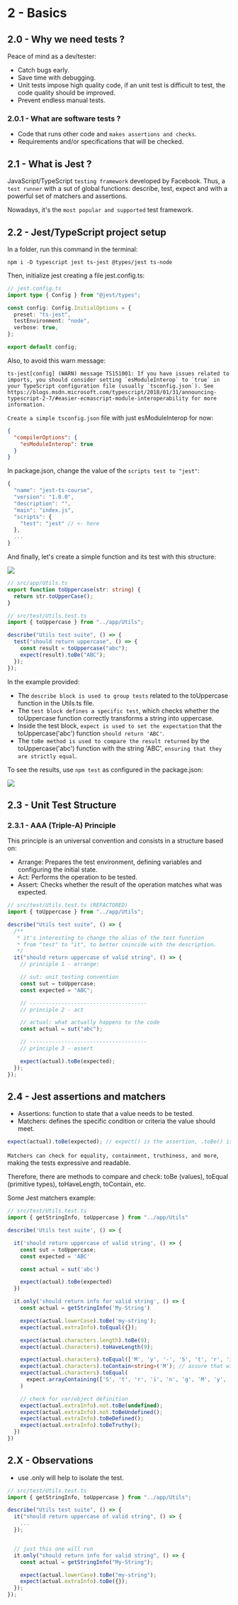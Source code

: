 # 2 - Basics

## 2.0 - Why we need tests ?

Peace of mind as a dev/tester:

- Catch bugs early.
- Save time with debugging.
- Unit tests impose high quality code, if an unit test is difficult to test, the code quality should be improved.
- Prevent endless manual tests.

### 2.0.1 - What are software tests ?

- Code that runs other code and `makes assertions and checks`.
- Requirements and/or specifications that will be checked.

## 2.1 - What is Jest ?

JavaScript/TypeScript `testing framework` developed by Facebook. Thus, a `test runner` with a sut of global functions: describe, test, expect and with a powerful set of matchers and assertions.

Nowadays, it's the `most popular and supported` test framework.

## 2.2 - Jest/TypeScript project setup

In a folder, run this command in the terminal:

```npm
npm i -D typescript jest ts-jest @types/jest ts-node
```

Then, initialize jest creating a file jest.config.ts:

```ts
// jest.config.ts
import type { Config } from "@jest/types";

const config: Config.InitialOptions = {
  preset: "ts-jest",
  testEnvironment: "node",
  verbose: true,
};

export default config;
```

Also, to avoid this warn message:

```
ts-jest[config] (WARN) message TS151001: If you have issues related to imports, you should consider setting `esModuleInterop` to `true` in your TypeScript configuration file (usually `tsconfig.json`). See https://blogs.msdn.microsoft.com/typescript/2018/01/31/announcing-typescript-2-7/#easier-ecmascript-module-interoperability for more information.
```

`Create a simple tsconfig.json` file with just esModuleInterop for now:

```json
{
  "compilerOptions": {
    "esModuleInterop": true
  }
}
```

In package.json, change the value of the `scripts test to "jest"`:

```ts
{
  "name": "jest-ts-course",
  "version": "1.0.0",
  "description": "",
  "main": "index.js",
  "scripts": {
    "test": "jest" // <- here
  },
  ...
}
```

And finally, let's create a simple function and its test with this structure:

![](https://i.imgur.com/JE5t69Z.png)

```ts
// src/app/Utils.ts
export function toUppercase(str: string) {
  return str.toUpperCase();
}
```

```ts
// src/test/Utils.test.ts
import { toUppercase } from "../app/Utils";

describe("Utils test suite", () => {
  test("should return uppercase", () => {
    const result = toUppercase("abc");
    expect(result).toBe("ABC");
  });
});
```

In the example provided:

- The `describe block is used to group tests` related to the toUppercase function in the Utils.ts file.
- The `test block defines a specific test`, which checks whether the toUppercase function correctly transforms a string into uppercase.
- Inside the test block, `expect is used to set the expectation` that the toUppercase('abc') function `should return 'ABC'`.
- The `toBe method is used to compare the result returned` by the toUppercase('abc') function with the string 'ABC', `ensuring that they are strictly equal`.

To see the results, use `npm test` as configured in the package.json:

![](https://i.imgur.com/Metrnzr.png)

## 2.3 - Unit Test Structure

### 2.3.1 - AAA (Triple-A) Principle

This principle is an universal convention and consists in a structure based on:

- Arrange: Prepares the test environment, defining variables and configuring the initial state.
- Act: Performs the operation to be tested.
- Assert: Checks whether the result of the operation matches what was expected.

```ts
// src/test/Utils.test.ts (REFACTORED)
import { toUppercase } from "../app/Utils";

describe("Utils test suite", () => {
  /**
   * it's interesting to change the alias of the test function
   * from "test" to "it", to better coincide with the description.
   */
  it("should return uppercase of valid string", () => {
    // principle 1 - arrange:

    // sut: unit testing convention
    const sut = toUppercase;
    const expected = "ABC";

    // -------------------------------------
    // principle 2 - act

    // actual: what actually happens to the code
    const actual = sut("abc");

    // -------------------------------------
    // principle 3 - assert

    expect(actual).toBe(expected);
  });
});
```

## 2.4 - Jest assertions and matchers

- Assertions: function to state that a value needs to be tested.
- Matchers: defines the specific condition or criteria the value should meet.

```ts
expect(actual).toBe(expected); // expect() is the assertion, .toBe() is the matcher
```

`Matchers can check for equality, containment, truthiness, and more`, making the tests expressive and readable.

Therefore, there are methods to compare and check: toBe (values), toEqual (primitive types), toHaveLength, toContain, etc.

Some Jest matchers example:

```ts
// src/test/Utils.test.ts
import { getStringInfo, toUppercase } from "../app/Utils"

describe('Utils test suite', () => {

  it('should return uppercase of valid string', () => {
    const sut = toUppercase;
    const expected = 'ABC'

    const actual = sut('abc')

    expect(actual).toBe(expected)
  })

  it.only('should return info for valid string', () => {
    const actual = getStringInfo('My-String')

    expect(actual.lowerCase).toBe('my-string');
    expect(actual.extraInfo).toEqual({});

    expect(actual.characters.length).toBe(9);
    expect(actual.characters).toHaveLength(9);

    expect(actual.characters).toEqual(['M', 'y', '-', 'S', 't', 'r', 'i', 'n', 'g']);
    expect(actual.characters).toContain<string>('M'); // assure that will check the type
    expect(actual.characters).toEqual(
      expect.arrayContaining(['S', 't', 'r', 'i', 'n', 'g', 'M', 'y', '-'])
    )

    // check for var/object definition
    expect(actual.extraInfo).not.toBe(undefined);
    expect(actual.extraInfo).not.toBeUndefined();
    expect(actual.extraInfo).toBeDefined();
    expect(actual.extraInfo).toBeTruthy();
  })
})
```

## 2.X - Observations

- use .only will help to isolate the test.

```ts
// src/test/Utils.test.ts
import { getStringInfo, toUppercase } from "../app/Utils";

describe("Utils test suite", () => {
  it("should return uppercase of valid string", () => {
    ...
  });


  // just this one will run
  it.only("should return info for valid string", () => {
    const actual = getStringInfo("My-String");

    expect(actual.lowerCase).toBe("my-string");
    expect(actual.extraInfo).toBe({});
  });
});
```
